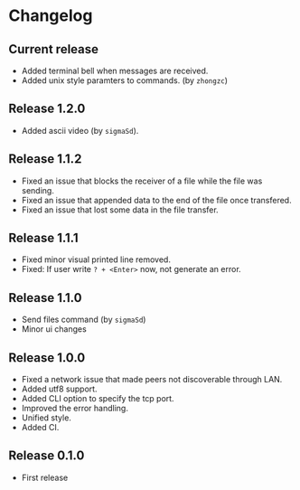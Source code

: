 # Changelog

## Current release
- Added terminal bell when messages are received.
- Added unix style paramters to commands. (by `zhongzc`)

## Release 1.2.0
- Added ascii video (by `sigmaSd`).

## Release 1.1.2
- Fixed an issue that blocks the receiver of a file while the file was sending.
- Fixed an issue that appended data to the end of the file once transfered.
- Fixed an issue that lost some data in the file transfer.

## Release 1.1.1
- Fixed minor visual printed line removed.
- Fixed: If user write `? + <Enter>` now, not generate an error.

## Release 1.1.0
- Send files command (by `sigmaSd`)
- Minor ui changes

## Release 1.0.0
- Fixed a network issue that made peers not discoverable through LAN.
- Added utf8 support.
- Added CLI option to specify the tcp port.
- Improved the error handling.
- Unified style.
- Added CI.

## Release 0.1.0
- First release
